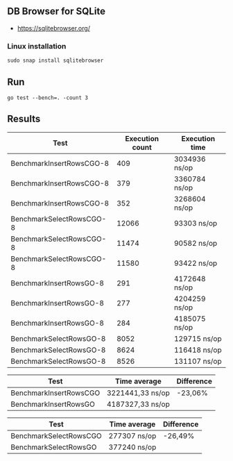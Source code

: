## DB Browser for SQLite
- https://sqlitebrowser.org/

### Linux installation
```
sudo snap install sqlitebrowser
```

## Run
```
go test --bench=. -count 3
```

## Results
| Test                     | Execution count | Execution time |
|--------------------------|-----------------|----------------|
| BenchmarkInsertRowsCGO-8 | 409             | 3034936 ns/op  |
| BenchmarkInsertRowsCGO-8 | 379             | 3360784 ns/op  |
| BenchmarkInsertRowsCGO-8 | 352             | 3268604 ns/op  |
| BenchmarkSelectRowsCGO-8 | 12066           | 93303 ns/op    |
| BenchmarkSelectRowsCGO-8 | 11474           | 90582 ns/op    |
| BenchmarkSelectRowsCGO-8 | 11580           | 93422 ns/op    |
| BenchmarkInsertRowsGO-8  | 291             | 4172648 ns/op  |
| BenchmarkInsertRowsGO-8  | 277             | 4204259 ns/op  |
| BenchmarkInsertRowsGO-8  | 284             | 4185075 ns/op  |
| BenchmarkSelectRowsGO-8  | 8052            | 129715 ns/op   |
| BenchmarkSelectRowsGO-8  | 8624            | 116418 ns/op   |
| BenchmarkSelectRowsGO-8  | 8526            | 131107 ns/op   |




| Test                   | Time average            | Difference |
|------------------------|-------------------------|------------|
| BenchmarkInsertRowsCGO | 3221441,33 ns/op        | -23,06%    |
| BenchmarkInsertRowsGO  | 4187327,33 ns/op        |            |


| Test                   | Time average            | Difference |
|------------------------|-------------------------|------------|
| BenchmarkSelectRowsCGO | 277307 ns/op            | -26,49%    |
| BenchmarkSelectRowsGO  | 377240 ns/op            |            |
